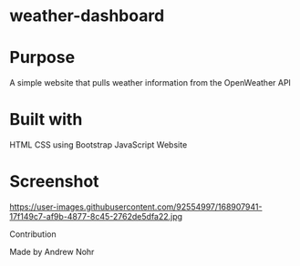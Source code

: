 # weather-dashboard

# Purpose

A simple website that pulls weather information from the OpenWeather API

# Built with

HTML
CSS using Bootstrap
JavaScript
Website

# Screenshot
https://user-images.githubusercontent.com/92554997/168907941-17f149c7-af9b-4877-8c45-2762de5dfa22.jpg

Contribution

Made by Andrew Nohr